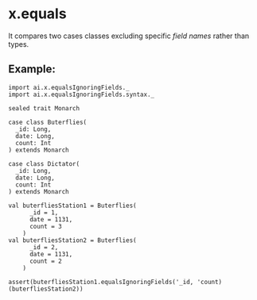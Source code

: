 # x.equals

It compares two cases classes excluding specific *field names* rather than types.

## Example:
```
import ai.x.equalsIgnoringFields._
import ai.x.equalsIgnoringFields.syntax._

sealed trait Monarch

case class Buterflies(
  _id: Long,
  date: Long,
  count: Int
) extends Monarch

case class Dictator(
  _id: Long,
  date: Long,
  count: Int
) extends Monarch

val buterfliesStation1 = Buterflies(
      _id = 1,
      date = 1131,
      count = 3
    )
val buterfliesStation2 = Buterflies(
      _id = 2,
      date = 1131,
      count = 2
    )

assert(buterfliesStation1.equalsIgnoringFields('_id, 'count)(buterfliesStation2))

```
